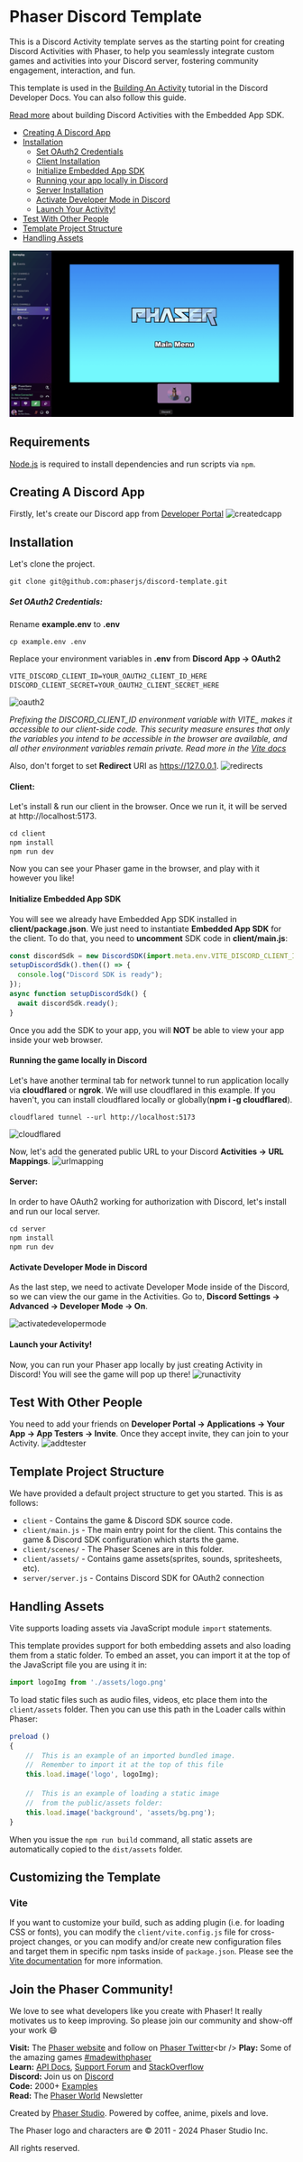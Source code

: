 # Phaser Discord Template
This is a Discord Activity template serves as the starting point for creating Discord Activities with Phaser, to help you seamlessly integrate custom games and activities into your Discord server, fostering community engagement, interaction, and fun.

This template is used in the [Building An Activity](https://discord.com/developers/docs/activities/building-an-activity) tutorial in the Discord Developer Docs. You can also follow this guide.

[Read more](https://discord.com/developers/docs/activities/overview) about building Discord Activities with the Embedded App SDK.

- [Creating A Discord App](#creating-a-discord-app)
- [Installation](#installation)
  - [Set OAuth2 Credentials](#set-oauth2-credentials)
  - [Client Installation](#client)
  - [Initialize Embedded App SDK](#initialize-embedded-app-sdk)
  - [Running your app locally in Discord](#running-the-game-locally-in-discord)
  - [Server Installation](#server)
  - [Activate Developer Mode in Discord](#activate-developer-mode-in-discord)
  - [Launch Your Activity!](#launch-your-activity)
- [Test With Other People](#test-with-other-people)
- [Template Project Structure](#template-project-structure)
- [Handling Assets](#handling-assets)

![screenshot](screenshot.png)

## Requirements

[Node.js](https://nodejs.org) is required to install dependencies and run scripts via `npm`.

## Creating A Discord App
Firstly, let's create our Discord app from [Developer Portal](https://discord.com/developers/applications)
![createdcapp](https://i.imgur.com/AB4TpBv.png)

## Installation
Let's clone the project.
```
git clone git@github.com:phaserjs/discord-template.git
```

##### Set OAuth2 Credentials:
Rename **example.env** to **.env** 
```
cp example.env .env
```

Replace your environment variables in **.env** from **Discord App -> OAuth2**
```
VITE_DISCORD_CLIENT_ID=YOUR_OAUTH2_CLIENT_ID_HERE
DISCORD_CLIENT_SECRET=YOUR_OAUTH2_CLIENT_SECRET_HERE
```
![oauth2](https://i.imgur.com/7hdDjEB.png)

*Prefixing the DISCORD_CLIENT_ID environment variable with VITE_ makes it accessible to our client-side code. This security measure ensures that only the variables you intend to be accessible in the browser are available, and all other environment variables remain private. Read more in the [Vite docs](https://vitejs.dev/guide/env-and-mode)*

Also, don't forget to set **Redirect** URI as https://127.0.0.1.
![redirects](https://i.imgur.com/yKy4Isx.png)

#### Client:
Let's install & run our client in the browser. Once we run it, it will be served at http://localhost:5173.
```
cd client
npm install
npm run dev
```

Now you can see your Phaser game in the browser, and play with it however you like! 

#### Initialize Embedded App SDK

You will see we already have Embedded App SDK installed in **client/package.json**.
We just need to instantiate **Embedded App SDK** for the client. To do that, you need to **uncomment** SDK code in **client/main.js**:
```js
const discordSdk = new DiscordSDK(import.meta.env.VITE_DISCORD_CLIENT_ID);
setupDiscordSdk().then(() => {
  console.log("Discord SDK is ready");
});
async function setupDiscordSdk() {
  await discordSdk.ready();
} 
```

Once you add the SDK to your app, you will **NOT** be able to view your app inside your web browser. 

#### Running the game locally in Discord
Let's have another terminal tab for network tunnel to run application locally via **cloudflared** or **ngrok**. We will use cloudflared in this example. If you haven't, you can install cloudflared locally or globally(**npm i -g cloudflared**).
```
cloudflared tunnel --url http://localhost:5173
```
![cloudflared](https://i.imgur.com/GzcK5YP.png)

Now, let's add the generated public URL to your Discord **Activities -> URL Mappings**.
![urlmapping](https://i.imgur.com/er8k971.png)

#### Server:
In order to have OAuth2 working for authorization with Discord, let's install and run our local server.
```
cd server
npm install
npm run dev
```


#### Activate Developer Mode in Discord
As the last step, we need to activate Developer Mode inside of the Discord, so we can view the our game in the Activities. Go to, **Discord Settings -> Advanced -> Developer Mode -> On**.

![activatedevelopermode](https://i.imgur.com/VIwEy82.png)

#### Launch your Activity!
Now, you can run your Phaser app locally by just creating Activity in Discord! You will see the game will pop up there!
![runactivity](https://i.imgur.com/4PV332W.png)


## Test With Other People
You need to add your friends on **Developer Portal -> Applications -> Your App -> App Testers -> Invite**. Once they accept invite, they can join to your Activity.
![addtester](https://i.imgur.com/eNPep5N.png)

## Template Project Structure

We have provided a default project structure to get you started. This is as follows:

- `client` - Contains the game & Discord SDK source code.
- `client/main.js` - The main entry point for the client. This contains the game & Discord SDK configuration which starts the game.
- `client/scenes/` - The Phaser Scenes are in this folder.
- `client/assets/` - Contains game assets(sprites, sounds, spritesheets, etc).
- `server/server.js` - Contains Discord SDK for OAuth2 connection

## Handling Assets

Vite supports loading assets via JavaScript module `import` statements.

This template provides support for both embedding assets and also loading them from a static folder. To embed an asset, you can import it at the top of the JavaScript file you are using it in:

```js
import logoImg from './assets/logo.png'
```

To load static files such as audio files, videos, etc place them into the `client/assets` folder. Then you can use this path in the Loader calls within Phaser:

```js
preload ()
{
    //  This is an example of an imported bundled image.
    //  Remember to import it at the top of this file
    this.load.image('logo', logoImg);

    //  This is an example of loading a static image
    //  from the public/assets folder:
    this.load.image('background', 'assets/bg.png');
}
```

When you issue the `npm run build` command, all static assets are automatically copied to the `dist/assets` folder.

## Customizing the Template

### Vite

If you want to customize your build, such as adding plugin (i.e. for loading CSS or fonts), you can modify the `client/vite.config.js` file for cross-project changes, or you can modify and/or create new configuration files and target them in specific npm tasks inside of `package.json`. Please see the [Vite documentation](https://vitejs.dev/) for more information.

## Join the Phaser Community!

We love to see what developers like you create with Phaser! It really motivates us to keep improving. So please join our community and show-off your work 😄

**Visit:** The [Phaser website](https://phaser.io) and follow on [Phaser Twitter](https://twitter.com/phaser_)<br />
**Play:** Some of the amazing games [#madewithphaser](https://twitter.com/search?q=%23madewithphaser&src=typed_query&f=live)<br />
**Learn:** [API Docs](https://newdocs.phaser.io), [Support Forum](https://phaser.discourse.group/) and [StackOverflow](https://stackoverflow.com/questions/tagged/phaser-framework)<br />
**Discord:** Join us on [Discord](https://discord.gg/phaser)<br />
**Code:** 2000+ [Examples](https://labs.phaser.io)<br />
**Read:** The [Phaser World](https://phaser.io/community/newsletter) Newsletter<br />

Created by [Phaser Studio](mailto:support@phaser.io). Powered by coffee, anime, pixels and love.

The Phaser logo and characters are &copy; 2011 - 2024 Phaser Studio Inc.

All rights reserved.
